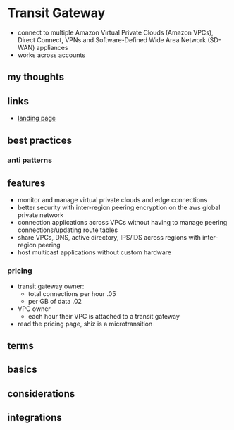 # Transit Gateway

- connect to multiple Amazon Virtual Private Clouds (Amazon VPCs), Direct Connect, VPNs and Software-Defined Wide Area Network (SD-WAN) appliances
- works across accounts

## my thoughts

## links

- [landing page](https://aws.amazon.com/transit-gateway/?did=ap_card&trk=ap_card)

## best practices

### anti patterns

## features

- monitor and manage virtual private clouds and edge connections
- better security with inter-region peering encryption on the aws global private network
- connection applications across VPCs without having to manage peering connections/updating route tables
- share VPCs, DNS, active directory, IPS/IDS across regions with inter-region peering
- host multicast applications without custom hardware

### pricing

- transit gateway owner:
  - total connections per hour .05
  - per GB of data .02
- VPC owner
  - each hour their VPC is attached to a transit gateway
- read the pricing page, shiz is a microtransition

## terms

## basics

## considerations

## integrations
